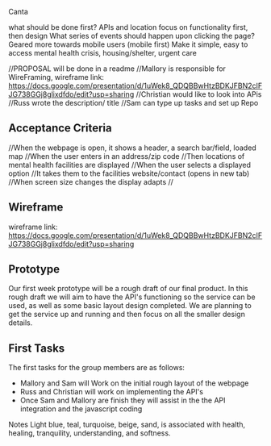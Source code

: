 Canta

<!-- # Proposal Guide
## Title "Hygieia"
## Description (1 paragraph)
## APIs (Third-party)
## Wireframe or Design for the website
## List of Tasks or Acceptance Criteria
## First Task for each member
## What does the functioning prototype have in features for the first week? -->

what should be done first?
APIs and location
focus on functionality first, then design
What series of events should happen upon clicking the page?
Geared more towards mobile users (mobile first)
Make it simple, easy to access
mental health crisis, housing/shelter, urgent care

//PROPOSAL will be done in a readme
//Mallory is responsible for WireFraming, wireframe link: https://docs.google.com/presentation/d/1uWek8_QDQBBwHtzBDKJFBN2cIFJG738GGj8glixdfdo/edit?usp=sharing
//Christian would like to look into APis
//Russ wrote the description/ title
//Sam can type up tasks and set up Repo

## Acceptance Criteria

//When the webpage is open, it shows a header, a search bar/field, loaded map
//When the user enters in an address/zip code
//Then locations of mental health facilities are displayed
//When the user selects a displayed option
//It takes them to the facilities website/contact (opens in new tab)
//When screen size changes the display adapts
//

## Wireframe

wireframe link: https://docs.google.com/presentation/d/1uWek8_QDQBBwHtzBDKJFBN2cIFJG738GGj8glixdfdo/edit?usp=sharing

## Prototype

Our first week prototype will be a rough draft of our final product. In this rough draft we will aim to have the API's functioning so the service can be used, as well as some basic layout design completed. We are planning to get the service up and running and then focus on all the smaller design details.

## First Tasks

The first tasks for the group members are as follows:

- Mallory and Sam will Work on the initial rough layout of the webpage
- Russ and Christian will work on implementing the API's
- Once Sam and Mallory are finish they will assist in the the API integration and the javascript coding

Notes
Light blue, teal, turquoise, beige, sand, is associated with health, healing, tranquility, understanding, and softness.

